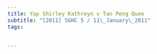 ```yaml
---
title: Yap Shirley Kathreyn v Tan Peng Quee 
subtitle: "[2011] SGHC 5 / 11\_January\_2011"
tags:


---
```


